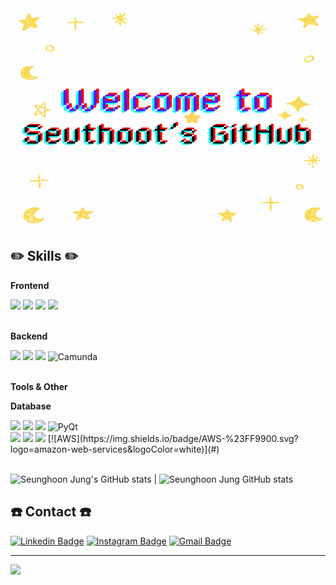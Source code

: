 <img src="welcome.gif" alt="설명" width="600" height="350">
<br>

## ✏️ Skills ✏️

<!-- Frontend -->
<p><strong>Frontend</strong></p>
<div>
    <img src="https://img.shields.io/badge/HTML5-E34F26?style=for-the-badge&logo=html5&logoColor=white">
    <img src="https://img.shields.io/badge/CSS3-1572B6?style=for-the-badge&logo=css3&logoColor=white">
    <img src="https://img.shields.io/badge/JavaScript-F7DF1E?style=for-the-badge&logo=javascript&logoColor=black">
    <img src="https://img.shields.io/badge/React-20232A?style=for-the-badge&logo=react&logoColor=61DAFB">
</div><br>

<!-- Backend -->
<p><strong>Backend</strong></p>
<div>
    <img src="https://img.shields.io/badge/Python-3776AB?style=for-the-badge&logo=python&logoColor=white">
    <img src="https://img.shields.io/badge/FastAPI-009688?style=for-the-badge&logo=fastapi&logoColor=white">
    <img src="https://img.shields.io/badge/Node.js-339933?style=for-the-badge&logo=node.js&logoColor=white">
    <img src="https://img.shields.io/badge/Camunda-25262A?style=for-the-badge&logo=camunda&logoColor=white" alt="Camunda" />
</div><br>

<!-- Tools & Other -->
<p><strong>Tools & Other</strong></p>
<div>
    <p><strong>Database</strong></p>
    <div>
        <img src="https://img.shields.io/badge/mysql-4479A1?style=for-the-badge&logo=mysql&logoColor=white"> 
        <img src="https://img.shields.io/badge/mongodb-47A248?style=for-the-badge&logo=mongodb&logoColor=white"> 
        <img src="https://img.shields.io/badge/VTK-3776AB?style=for-the-badge&logo=data:image/png;base64,[BASE64_ENCODED_IMAGE]&logoColor=white"> 
        <img src="https://img.shields.io/badge/PyQt-41CD52?style=for-the-badge&logo=qt&logoColor=white" alt="PyQt" /><br>
        <img src="https://img.shields.io/badge/Ubuntu-E95420?style=for-the-badge&logo=ubuntu&logoColor=white">
        <img src="https://img.shields.io/badge/Docker-2496ED?style=for-the-badge&logo=docker&logoColor=white">
        <img src="https://img.shields.io/badge/Git-F05032?style=for-the-badge&logo=git&logoColor=white"> 
        [![AWS](https://img.shields.io/badge/AWS-%23FF9900.svg?logo=amazon-web-services&logoColor=white)](#)
    </div><br>
</div>


![Seunghoon Jung's GitHub stats](https://github-readme-stats.vercel.app/api?username=seuthootDev&show_icons=true&theme=transparent) | ![Seunghoon Jung GitHub stats](https://github-readme-stats.vercel.app/api/top-langs/?username=seuthootdev&layout=compact&langs_count=8)

<!--
[![Check out seuthootDev's profile on stardev.io](https://stardev.io/developers/seuthootDev/badge/languages/locality.svg)](https://stardev.io/developers/seuthootDev)
-->


## ☎️ Contact ☎️
[![Linkedin Badge](https://img.shields.io/badge/-LinkedIn-blue?style=for-the-badge&logo=Linkedin&logoColor=white&link=https://www.linkedin.com/in/seunghoon-jung-38b270335/)](https://www.linkedin.com/in/seunghoon-jung-38b270335/)
[![Instagram Badge](https://img.shields.io/badge/-Instagram-C13584?style=for-the-badge&labelColor=C13584&logo=instagram&logoColor=white&link=https://www.instagram.com/seuthoot/)](https://www.instagram.com/seuthoot/)
[![Gmail Badge](https://img.shields.io/badge/-Gmail-c14438?style=for-the-badge&logo=Gmail&logoColor=white&link=mailto:seuthootdev@gmail.com)](mailto:seuthootdev@gmail.com)

---------------------------------------------------------------------------------------------
<a href="https://github.com/devxb/gitanimals">
  <img src="https://render.gitanimals.org/farms/{seuthootDev}"/>
</a>
